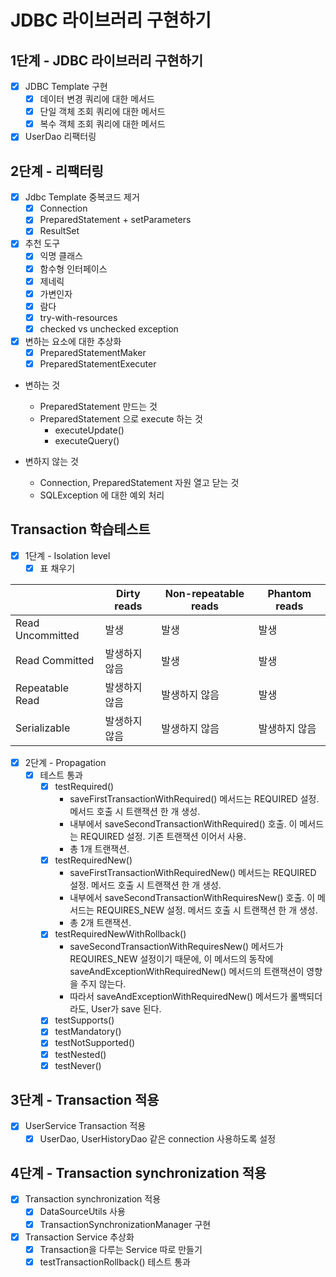# JDBC 라이브러리 구현하기

## 1단계 - JDBC 라이브러리 구현하기

- [x] JDBC Template 구현
    - [x] 데이터 변경 쿼리에 대한 메서드
    - [x] 단일 객체 조회 쿼리에 대한 메서드
    - [x] 복수 객체 조회 쿼리에 대한 메서드

- [x] UserDao 리팩터링

## 2단계 - 리팩터링

- [x] Jdbc Template 중복코드 제거
    - [x] Connection
    - [x] PreparedStatement + setParameters
    - [x] ResultSet

- [x] 추천 도구
    - [x] 익명 클래스
    - [x] 함수형 인터페이스
    - [x] 제네릭
    - [x] 가변인자
    - [x] 람다
    - [x] try-with-resources
    - [x] checked vs unchecked exception

- [x] 변하는 요소에 대한 추상화
    - [x] PreparedStatementMaker
    - [x] PreparedStatementExecuter

- 변하는 것
    - PreparedStatement 만드는 것
    - PreparedStatement 으로 execute 하는 것
        - executeUpdate()
        - executeQuery()

- 변하지 않는 것
    - Connection, PreparedStatement 자원 열고 닫는 것
    - SQLException 에 대한 예외 처리

## Transaction 학습테스트

- [x] 1단계 - Isolation level
    - [x] 표 채우기

|                  | Dirty reads | Non-repeatable reads | Phantom reads |
|------------------|-------------|----------------------|---------------|
| Read Uncommitted | 발생          | 발생                   | 발생            |
| Read Committed   | 발생하지 않음     | 발생                   | 발생            |
| Repeatable Read  | 발생하지 않음     | 발생하지 않음              | 발생            |
| Serializable     | 발생하지 않음     | 발생하지 않음              | 발생하지 않음       |

- [x] 2단계 - Propagation
    - [x] 테스트 통과
        - [x] testRequired()
            - saveFirstTransactionWithRequired() 메서드는 REQUIRED 설정. 메서드 호출 시 트랜잭션 한 개 생성.
            - 내부에서 saveSecondTransactionWithRequired() 호출. 이 메서드는 REQUIRED 설정. 기존 트랜잭션 이어서 사용.
            - 총 1개 트랜잭션.
        - [x] testRequiredNew()
            - saveFirstTransactionWithRequiredNew() 메서드는 REQUIRED 설정. 메서드 호출 시 트랜잭션 한 개 생성.
            - 내부에서 saveSecondTransactionWithRequiresNew() 호출. 이 메서드는 REQUIRES_NEW 설정. 메서드 호출 시 트랜잭션 한 개 생성.
            - 총 2개 트랜잭션.
        - [x] testRequiredNewWithRollback()
            - saveSecondTransactionWithRequiresNew() 메서드가 REQUIRES_NEW 설정이기 때문에, 이 메서드의 동작에
              saveAndExceptionWithRequiredNew() 메서드의 트랜잭션이 영향을 주지 않는다.
            - 따라서 saveAndExceptionWithRequiredNew() 메서드가 롤백되더라도, User가 save 된다.
        - [x] testSupports()
        - [x] testMandatory()
        - [x] testNotSupported()
        - [x] testNested()
        - [x] testNever()

## 3단계 - Transaction 적용

- [x] UserService Transaction 적용
    - [x] UserDao, UserHistoryDao 같은 connection 사용하도록 설정

## 4단계 - Transaction synchronization 적용

- [x] Transaction synchronization 적용
    - [x] DataSourceUtils 사용
    - [x] TransactionSynchronizationManager 구현

- [x] Transaction Service 추상화
    - [x] Transaction을 다루는 Service 따로 만들기
    - [x] testTransactionRollback() 테스트 통과
